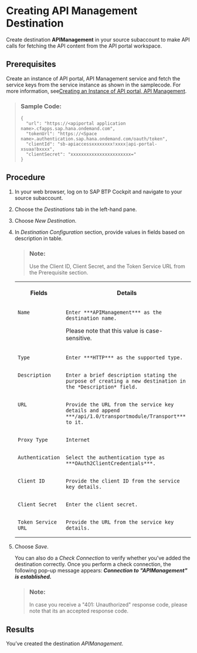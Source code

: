 <!-- loio3fd86c7b15b84314a02dc9f0a1ea9938 -->

# Creating API Management Destination

Create destination **APIManagement** in your source subaccount to make API calls for fetching the API content from the API portal workspace.



<a name="loio3fd86c7b15b84314a02dc9f0a1ea9938__prereq_h1c_hz3_v4b"/>

## Prerequisites

Create an instance of API portal, API Management service and fetch the service keys from the service instance as shown in the samplecode. For more information, see[Creating an Instance of API portal, API Management](creating-an-instance-of-api-portal-api-management-6129172.md).

> ### Sample Code:  
> ```
> {
> 	"url": "https://<apiportal application name>.cfapps.sap.hana.ondemand.com",
> 	"tokenUrl": "https://<Space name>.authentication.sap.hana.ondemand.com/oauth/token",
> 	"clientId": "sb-apiaccessxxxxxxxx!xxxx|api-portal-xsuaa!bxxxx",
> 	"clientSecret": "xxxxxxxxxxxxxxxxxxxxxxx="
> }
> 
> ```



<a name="loio3fd86c7b15b84314a02dc9f0a1ea9938__steps_nv2_z2d_44b"/>

## Procedure

1.  In your web browser, log on to SAP BTP Cockpit and navigate to your source subaccount.

2.  Choose the *Destinations* tab in the left-hand pane.

3.  Choose *New Destination*.

4.  In *Destination Configuration* section, provide values in fields based on description in table.

    > ### Note:  
    > Use the Client ID, Client Secret, and the Token Service URL from the Prerequisite section.


    <table>
    <tr>
    <th valign="top">

    Fields


    
    </th>
    <th valign="top">

    Details


    
    </th>
    </tr>
    <tr>
    <td valign="top">
    
        Name


    
    </td>
    <td valign="top">
    
        Enter ***APIManagement*** as the destination name.

    Please note that this value is case-sensitive.


    
    </td>
    </tr>
    <tr>
    <td valign="top">
    
        Type


    
    </td>
    <td valign="top">
    
        Enter ***HTTP*** as the supported type.


    
    </td>
    </tr>
    <tr>
    <td valign="top">
    
        Description


    
    </td>
    <td valign="top">
    
        Enter a brief description stating the purpose of creating a new destination in the *Description* field.


    
    </td>
    </tr>
    <tr>
    <td valign="top">
    
        URL


    
    </td>
    <td valign="top">
    
        Provide the URL from the service key details and append ***/api/1.0/transportmodule/Transport*** to it.


    
    </td>
    </tr>
    <tr>
    <td valign="top">
    
        Proxy Type


    
    </td>
    <td valign="top">
    
        Internet


    
    </td>
    </tr>
    <tr>
    <td valign="top">
    
        Authentication


    
    </td>
    <td valign="top">
    
        Select the authentication type as ***OAuth2ClientCredentials***.


    
    </td>
    </tr>
    <tr>
    <td valign="top">
    
        Client ID


    
    </td>
    <td valign="top">
    
        Provide the client ID from the service key details.


    
    </td>
    </tr>
    <tr>
    <td valign="top">
    
        Client Secret


    
    </td>
    <td valign="top">
    
        Enter the client secret.


    
    </td>
    </tr>
    <tr>
    <td valign="top">
    
        Token Service URL


    
    </td>
    <td valign="top">
    
        Provide the URL from the service key details.


    
    </td>
    </tr>
    </table>
    
5.  Choose *Save*.

    You can also do a *Check Connection* to verify whether you've added the destination correctly. Once you perform a check connection, the following pop-up message appears: ***Connection to "APIManagement" is established.***

    > ### Note:  
    > In case you receive a "401: Unauthorized" response code, please note that its an accepted response code.




<a name="loio3fd86c7b15b84314a02dc9f0a1ea9938__result_j2v_h2w_n4b"/>

## Results

You’ve created the destination *APIManagement*.

